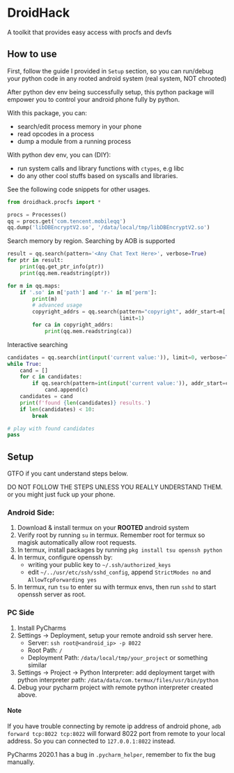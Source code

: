 # DroidHack
A toolkit that provides easy access with procfs and devfs

## How to use

First, follow the guide I provided in `Setup` section, so you can run/debug your python code in any rooted android system (real system, NOT chrooted)

After python dev env being successfully setup, this python package will empower you to control your android phone fully by python.

With this package, you can:
* search/edit process memory in your phone
* read opcodes in a process
* dump a module from a running process

With python dev env, you can (DIY):
* run system calls and library functions with `ctypes`, e.g libc
* do any other cool stuffs based on syscalls and libraries.


See the following code snippets for other usages.
```python
from droidhack.procfs import *

procs = Processes()
qq = procs.get('com.tencent.mobileqq')
qq.dump('libDBEncryptV2.so', '/data/local/tmp/libDBEncryptV2.so')
```

Search memory by region. Searching by AOB is supported
```python
result = qq.search(pattern='<Any Chat Text Here>', verbose=True)
for ptr in result:
    print(qq.get_ptr_info(ptr))
    print(qq.mem.readstring(ptr))

for m in qq.maps:
    if '.so' in m['path'] and 'r-' in m['perm']:
        print(m)
        # advanced usage
        copyright_addrs = qq.search(pattern="copyright", addr_start=m['addr'][0], addr_end=m['addr'][1],
                                    limit=1)
        for ca in copyright_addrs:
            print(qq.mem.readstring(ca))
```

Interactive searching
```python
candidates = qq.search(int(input('current value:')), limit=0, verbose=True)
while True:
    cand = []
    for c in candidates:
        if qq.search(pattern=int(input('current value:')), addr_start=c, addr_end=c+4):
            cand.append(c)
    candidates = cand
    print(f'found {len(candidates)} results.')
    if len(candidates) < 10:
        break

# play with found candidates
pass
```


## Setup
GTFO if you cant understand steps below.

DO NOT FOLLOW THE STEPS UNLESS YOU REALLY UNDERSTAND THEM.\
or you might just fuck up your phone.

### Android Side:
1. Download & install termux on your **ROOTED** android system
2. Verify root by running `su` in termux. Remember root for termux so magisk automatically allow root requests.
3. In termux, install packages by running `pkg install tsu openssh python`
4. In termux, configure openssh by:
    * writing your public key to `~/.ssh/authorized_keys`
    * edit `~/../usr/etc/ssh/sshd_config`, append `StrictModes no` and `AllowTcpForwarding yes`
5. In termux, run `tsu` to enter su with termux envs, then run `sshd` to start openssh server as root.

### PC Side
1. Install PyCharms
2. Settings -> Deployment, setup your remote android ssh server here.
    * Server: `ssh root@<android_ip> -p 8022`
    * Root Path: `/`
    * Deployment Path: `/data/local/tmp/your_project` or something similar
3. Settings -> Project -> Python Interpreter: add deployment target with python interpreter path: `/data/data/com.termux/files/usr/bin/python`
4. Debug your pycharm project with remote python interpreter created above.

#### Note
If you have trouble connecting by remote ip address of android phone,
`adb forward tcp:8022 tcp:8022` will forward 8022 port from remote to your local address.
So you can connected to `127.0.0.1:8022` instead.

PyCharms 2020.1 has a bug in `.pycharm_helper`, remember to fix the bug manually.
